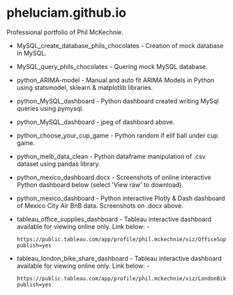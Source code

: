 # pheluciam.github.io
Professional portfolio of Phil McKechnie.

* MySQL_create_database_phils_chocolates - Creation of mock database in MySQL.
* MySQL_query_phils_chocolates - Quering mock MySQL database.
* python_ARIMA-model - Manual and auto fit ARIMA Models in Python using statsmodel, sklearn & matplotlib libraries.
* python_MySQL_dashboard - Python dashboard created writing MySql queries using pymysql.
* python_MySQL_dashboard - jpeg of dashboard above.
* python_choose_your_cup_game - Python random if elif ball under cup game.
* python_melb_data_clean - Python dataframe manipulation of .csv dataset using pandas library.
* python_mexico_dashboard.docx - Screenshots of online interactive Python dashboard below (select 'View raw' to download).
* python_mexico_dashboard - Python interactive Plotly & Dash dashboard of Mexico City Air BnB data. Screenshots on .docx above.
* tableau_office_supplies_dashboard  - Tableau interactive dashboard available for viewing online only. Link below: -
  
      https://public.tableau.com/app/profile/phil.mckechnie/viz/OfficeSuppliesDashboard_16908776321470/Dashboard1?publish=yes

* tableau_london_bike_share_dashboard - Tableau interactive dashboard available for viewing online only. Link below: -

      https://public.tableau.com/app/profile/phil.mckechnie/viz/LondonBikeShare_16920053816290/Dashboard1?publish=yes
